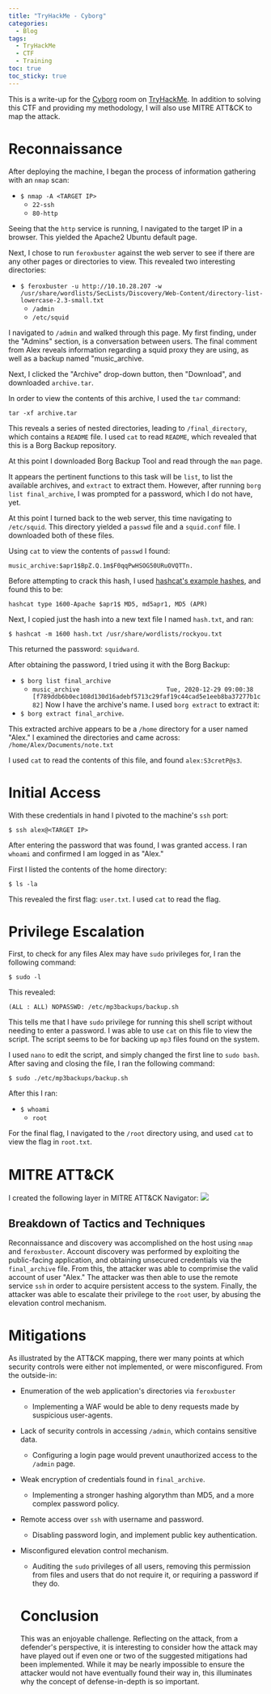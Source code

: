 ```yaml
---
title: "TryHackMe - Cyborg"
categories:
  - Blog
tags:
  - TryHackMe
  - CTF
  - Training
toc: true
toc_sticky: true
---
```


This is a write-up for the [Cyborg](https://tryhackme.com/room/cyborgt8) room on [TryHackMe](https://tryhackme.com/). In addition to solving this CTF and providing my methodology, I will also use MITRE ATT&CK to map the attack.

# Reconnaissance
After deploying the machine, I began the process of information gathering with an `nmap` scan:
- `$ nmap -A <TARGET IP>`
    - `22-ssh`
    - `80-http`

Seeing that the `http` service is running, I navigated to the target IP in a browser. This yielded the Apache2 Ubuntu default page.

Next, I chose to run `feroxbuster` against the web server to see if there are any other pages or directories to view. This revealed two interesting directories:
- `$ feroxbuster -u http://10.10.28.207 -w /usr/share/wordlists/SecLists/Discovery/Web-Content/directory-list-lowercase-2.3-small.txt`
    - `/admin`
    - `/etc/squid`

I navigated to `/admin` and walked through this page. My first finding, under the "Admins" section, is a conversation between users. The final comment from Alex reveals information regarding a squid proxy they are using, as well as a backup named "music_archive.

Next, I clicked the "Archive" drop-down button, then "Download", and downloaded `archive.tar`.

In order to view the contents of this archive, I used the `tar` command:

`tar -xf archive.tar`

This reveals a series of nested directories, leading to `/final_directory`, which contains a `README` file. I used `cat` to read `README`, which revealed that this is a Borg Backup repository.

At this point I downloaded Borg Backup Tool and read through the `man` page.

It appears the pertinent functions to this task will be `list`, to list the available archives, and `extract` to extract them. However, after running `borg list final_archive`, I was prompted for a password, which I do not have, yet.

At this point I turned back to the web server, this time navigating to `/etc/squid`. This directory yielded a `passwd` file and a `squid.conf` file. I downloaded both of these files.

Using `cat` to view the contents of `passwd` I found:

`music_archive:$apr1$BpZ.Q.1m$F0qqPwHSOG50URuOVQTTn.`

Before attempting to crack this hash, I used [hashcat's example hashes](https://hashcat.net/wiki/doku.php?id=example_hashes), and found this to be:

`hashcat type 1600-Apache $apr1$ MD5, md5apr1, MD5 (APR)`

Next, I copied just the hash into a new text file I named `hash.txt`, and ran:

 `$ hashcat -m 1600 hash.txt /usr/share/wordlists/rockyou.txt`

This returned the password: `squidward`.

After obtaining the password, I tried using it with the Borg Backup:
- `$ borg list final_archive`
    - `music_archive                        Tue, 2020-12-29 09:00:38 [f789ddb6b0ec108d130d16adebf5713c29faf19c44cad5e1eeb8ba37277b1c82]`
Now I have the archive's name. I used `borg extract` to extract it:
- `$ borg extract final_archive`.

This extracted archive appears to be a `/home` directory for a user named "Alex." I examined the directories and came across: `/home/Alex/Documents/note.txt`

I used `cat` to read the contents of this file, and found `alex:S3cretP@s3`.

# Initial Access
With these credentials in hand I pivoted to the machine's `ssh` port:

`$ ssh alex@<TARGET IP>`

After entering the password that was found, I was granted access. I ran `whoami` and confirmed I am logged in as "Alex."

First I listed the contents of the home directory:

`$ ls -la`

This revealed the first flag: `user.txt`. I used `cat` to read the flag.

# Privilege Escalation
First, to check for any files Alex may have `sudo` privileges for, I ran the following command:

`$ sudo -l`

This revealed:

`(ALL : ALL) NOPASSWD: /etc/mp3backups/backup.sh`

This tells me that I have `sudo` privilege for running this shell script without needing to enter a password. I was able to use `cat` on this file to view the script. The script seems to be for backing up `mp3` files found on the system. 

I used `nano` to edit the script, and simply changed the first line to `sudo bash`. After saving and closing the file, I ran the following command:

`$ sudo ./etc/mp3backups/backup.sh`

After this I ran:
- `$ whoami`
    - `root`

For the final flag, I navigated to the `/root` directory using, and used `cat` to view the flag in `root.txt`.

# MITRE ATT&CK
I created the following layer in MITRE ATT&CK Navigator:
<a href="/projectpage/assets/images/cyborg-nav-layer.png"><img src="/projectpage/assets/images/cyborg-nav-layer.png"></a>

## Breakdown of Tactics and Techniques
Reconnaissance and discovery was accomplished on the host using `nmap` and `feroxbuster`. Account discovery was performed by exploiting the public-facing application, and obtaining unsecured credentials via the `final_archive` file. From this, the attacker was able to comprimise the valid account of user "Alex." The attacker was then able to use the remote service `ssh` in order to acquire persistent access to the system. Finally, the attacker was able to escalate their privilege to the `root` user, by abusing the elevation control mechanism.

# Mitigations
As illustrated by the ATT&CK mapping, there wer many points at which security controls were either not implemented, or were misconfigured. 
From the outside-in: 
- Enumeration of the web application's directories via `feroxbuster`
  - Implementing a WAF would be able to deny requests made by suspicious user-agents.
- Lack of security controls in accessing `/admin`, which contains sensitive data.
  - Configuring a login page would prevent unauthorized access to the `/admin` page. 
- Weak encryption of credentials found in `final_archive`.
  - Implementing a stronger hashing algorythm than MD5, and a more complex password policy.
- Remote access over `ssh` with username and password.
  - Disabling password login, and implement public key authentication.
- Misconfigured elevation control mechanism.
  - Auditing the `sudo` privileges of all users, removing this permission from files and users that do not require it, or requiring a password if they do.

  # Conclusion

  This was an enjoyable challenge. Reflecting on the attack, from a defender's perspective, it is interesting to consider how the attack may have played out if even one or two of the suggested mitigations had been implemented. While it may be nearly impossible to ensure the attacker would not have eventually found their way in, this illuminates why the concept of defense-in-depth is so important.